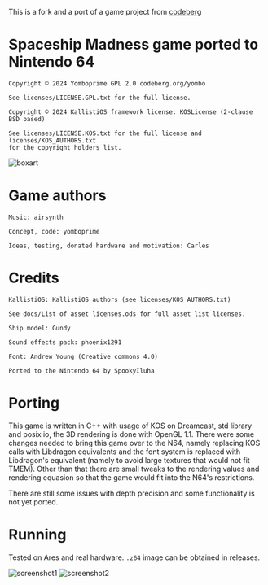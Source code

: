 This is a fork and a port of a game project from [codeberg](https://codeberg.org/yombo/smadness/src/branch/main/experiments/StarshipMadness)

# Spaceship Madness game ported to Nintendo 64

    Copyright © 2024 Yomboprime GPL 2.0 codeberg.org/yombo

    See licenses/LICENSE.GPL.txt for the full license.

    Copyright © 2024 KallistiOS framework license: KOSLicense (2-clause BSD based)

    See licenses/LICENSE.KOS.txt for the full license and licenses/KOS_AUTHORS.txt
    for the copyright holders list.

![boxart](https://github.com/user-attachments/assets/04d58630-5ec8-49dc-8b16-e0480bbfa864)

# Game authors

    Music: airsynth

    Concept, code: yomboprime

    Ideas, testing, donated hardware and motivation: Carles


# Credits

    KallistiOS: KallistiOS authors (see licenses/KOS_AUTHORS.txt)

    See docs/List of asset licenses.ods for full asset list licenses.

    Ship model: Gundy

    Sound effects pack: phoenix1291

    Font: Andrew Young (Creative commons 4.0)

    Ported to the Nintendo 64 by SpookyIluha

# Porting

This game is written in C++ with usage of KOS on Dreamcast, std library and posix io, the 3D rendering is done with OpenGL 1.1.
There were some changes needed to bring this game over to the N64, namely replacing KOS calls with Libdragon equivalents and the font system is replaced with Libdragon's equivalent (namely to avoid large textures that would not fit TMEM). Other than that there are small tweaks to the rendering values and rendering equasion so that the game would fit into the N64's restrictions.

There are still some issues with depth precision and some functionality is not yet ported.

# Running

Tested on Ares and real hardware. ```.z64``` image can be obtained in releases.

![screenshot1](https://github.com/user-attachments/assets/6f814248-c631-436e-a257-8ef0542168d2)
![screenshot2](https://github.com/user-attachments/assets/83bb90aa-d378-45a4-bf83-d04d825e7949)



